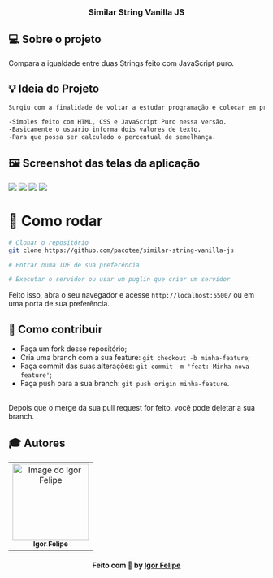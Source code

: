<h3 align="center">
  Similar String Vanilla JS
</h3>

## 💻 Sobre o projeto

Compara a igualdade entre duas Strings feito com JavaScript puro. 

## :bulb: Ideia do Projeto

```bash
Surgiu com a finalidade de voltar a estudar programação e colocar em prática.

-Simples feito com HTML, CSS e JavaScript Puro nessa versão.
-Basicamente o usuário informa dois valores de texto.
-Para que possa ser calculado o percentual de semelhança.

```
## 🖼 Screenshot das telas da aplicação 

<div>
  <img src="https://user-images.githubusercontent.com/83182736/128566429-f699b703-17e1-4a66-8d9c-5ca8a7e1e62c.png" />
  <img src="https://user-images.githubusercontent.com/83182736/128567695-48dfec04-8138-4cee-98fe-f01e523d7160.png" />
  <img src="https://user-images.githubusercontent.com/83182736/128567724-99d71ea1-9568-4cff-989b-5e65a9daefc8.png" />
  <img src="https://user-images.githubusercontent.com/83182736/128567745-da838f4d-6c20-4003-9fae-a743a39bae44.png" />
</div
<br/>
  
 # 👷 Como rodar

```bash
# Clonar o repositório
git clone https://github.com/pacotee/similar-string-vanilla-js

# Entrar numa IDE de sua preferência 

# Executar o servidor ou usar um puglin que criar um servidor

```

Feito isso, abra o seu navegador e acesse `http://localhost:5500/`
ou em uma porta de sua preferência.

 ## 🤔 Como contribuir <br/>

- Faça um fork desse repositório; <br/>
- Cria uma branch com a sua feature: `git checkout -b minha-feature`;<br/>
- Faça commit das suas alterações: `git commit -m 'feat: Minha nova feature'`; <br/>
- Faça push para a sua branch: `git push origin minha-feature`.<br/>
<br/>
Depois que o merge da sua pull request for feito, você pode deletar a sua branch. <br/>


## :mortar_board: Autores

<table align="center">
    <tr>
        <td align="center">
            <a href="https://github.com/pacotee">
                <img src="https://user-images.githubusercontent.com/83182736/128571620-d38188d7-0a0c-4d80-a1cb-84cc174f76c3.jpeg" width="150px;" alt="Image do Igor Felipe" />
                <br />
                <sub><b>Igor Felipe</b></sub>
            </a>
        </td>    
    </tr>
</table>
<h4 align="center">
   Feito com 💜 by  <a href="https://www.linkedin.com/in/igor-felipe-5263b8212/" target="_blank"> Igor Felipe </a>
</h4>
